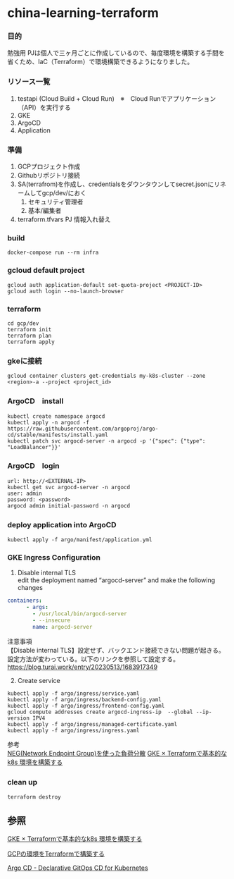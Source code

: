 # china-learning-terraform

### 目的
勉強用 PJは個人で三ヶ月ごとに作成しているので、毎度環境を構築する手間を省くため、IaC（Terraform）で環境構築できるようになりました。

### リソース一覧
1. testapi (Cloud Build + Cloud Run)　※　Cloud Runでアプリケーション（API）を実行する
2. GKE
3. ArgoCD
4. Application
   
### 準備
1. GCPプロジェクト作成
2. Githubリポジトリ接続
3. SA(terrafrom)を作成し、credentialsをダウンタウンしてsecret.jsonにリネームしてgcp/dev/におく
   1. セキュリティ管理者
   2. 基本/編集者
4. terraform.tfvars PJ 情報入れ替え
  
### build
``` shell
docker-compose run --rm infra
```

### gcloud default project
``` shell
gcloud auth application-default set-quota-project <PROJECT-ID>
gcloud auth login --no-launch-browser
```

### terraform
``` shell
cd gcp/dev
terraform init
terraform plan
terraform apply
```

### gkeに接続
``` shell
gcloud container clusters get-credentials my-k8s-cluster --zone <region>-a --project <project_id>
```

### ArgoCD　install
``` shell
kubectl create namespace argocd
kubectl apply -n argocd -f https://raw.githubusercontent.com/argoproj/argo-cd/stable/manifests/install.yaml
kubectl patch svc argocd-server -n argocd -p '{"spec": {"type": "LoadBalancer"}}'
```

### ArgoCD　login
``` shell
url: http://<EXTERNAL-IP>
kubectl get svc argocd-server -n argocd
user: admin
password: <password>
argocd admin initial-password -n argocd
```

### deploy application into ArgoCD　
``` shell
kubectl apply -f argo/manifest/application.yml 
```

### GKE Ingress Configuration
1. Disable internal TLS  
edit the deployment named “argocd-server” and make the following changes
``` yaml
containers:
      - args:
        - /usr/local/bin/argocd-server
        - --insecure
        name: argocd-server
```
注意事項  
【Disable internal TLS】設定せず、バックエンド接続できない問題が起きる。設定方法が変わっている。以下のリンクを参照して設定する。
https://blog.turai.work/entry/20230513/1683917349
   
2. Create service
``` shell
kubectl apply -f argo/ingress/service.yaml
kubectl apply -f argo/ingress/backend-config.yaml
kubectl apply -f argo/ingress/frontend-config.yaml
gcloud compute addresses create argocd-ingress-ip  --global --ip-version IPV4
kubectl apply -f argo/ingress/managed-certificate.yaml
kubectl apply -f argo/ingress/ingress.yaml
```
   



参考  
[NEG(Network Endpoint Group)を使った負荷分散][def5]
[GKE × Terraformで基本的なk8s 環境を構築する][def4]

[def4]: https://medium.com/google-cloud/configuring-argocd-on-gke-with-ingress-and-github-sso-bf7868942403

[def5]:https://christina04.hatenablog.com/entry/network-endpoint-group

### clean up 　
``` shell
terraform destroy 
```

## 参照
[GKE × Terraformで基本的なk8s 環境を構築する][def]

[def]: https://laboratory.kiyono-co.jp/1032/gcp/

[GCPの環境をTerraformで構築する][def2]

[def2]: https://zenn.dev/slowhand/articles/9d8559de23dcd4

[Argo CD - Declarative GitOps CD for Kubernetes][def3]

[def3]:https://argo-cd.readthedocs.io/en/stable/cli_installation/